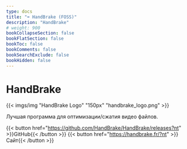```yaml
---
type: docs
title: "➡️ HandBrake (FOSS)"
description: "HandBrake"
# weight: 900
bookCollapseSection: false
bookFlatSection: false
bookToc: false
bookComments: false
bookSearchExclude: false
bookHidden: false
---
```


# HandBrake

{{< imgs/img "HandBrake Logo" "150px" "handbrake_logo.png" >}}

Лучшая программа для оптимизации/сжатия видео файлов.

{{< button href="https://github.com/HandBrake/HandBrake/releases?nt" >}}GitHub{{< /button >}}
{{< button href="https://handbrake.fr/?nt" >}}Сайт{{< /button >}}
